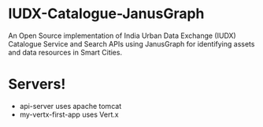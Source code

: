 # IUDX-Catalogue-JanusGraph
An Open Source implementation of India Urban Data Exchange (IUDX) Catalogue Service and Search APIs using JanusGraph for identifying assets and data resources in Smart Cities.

# Servers!

  - api-server uses apache tomcat
  - my-vertx-first-app uses Vert.x
